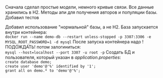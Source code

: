 Сначала сделал простые модели, немного кривые связи. 
Все данные хранились в H2. 
Методы апи для получения авторов и популяции базы.
Добавил тестов

Добавил использование "нормальной" базы, а не H2. База запускается внутри контейнера:  
`docker run --name demo-db --restart unless-stopped -p 3307:3306 -e MYSQL_ROOT_PASSWORD=1 -d mysql`
После запуска контейнера надо !ПОДОЖДАТЬ! потом залогиниться:  
`mysql --host=localhost --port 3307 -u root -p`
Создать БД и пользователя, который указан в _application.properties_:  
`create database demo;`  
`create user 'demo'@'%' identified by '1';`  
`grant all on demo.* to 'demo'@'%';`
